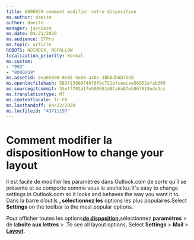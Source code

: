 ```yaml
---
title: 8000059 comment modifier votre disposition
ms.author: daeite
author: daeite
manager: jackiesm
ms.date: 04/21/2020
ms.audience: ITPro
ms.topic: article
ROBOTS: NOINDEX, NOFOLLOW
localization_priority: Normal
ms.custom:
- "993"
- "8000059"
ms.assetid: 8ea65090-8e05-4ab8-a30c-3bb6db6b75dd
ms.openlocfilehash: 583f13900746f8fbc722bfceecaa56052efab369
ms.sourcegitcommit: 55eff703a17e500681d8fa6a87eb067019ade3cc
ms.translationtype: MT
ms.contentlocale: fr-FR
ms.lasthandoff: 04/22/2020
ms.locfileid: "43711197"
---
```

# <a name="how-to-change-your-layout"></a><span data-ttu-id="1cd28-102">Comment modifier la disposition</span><span class="sxs-lookup"><span data-stu-id="1cd28-102">How to change your layout</span></span>

<span data-ttu-id="1cd28-103">Il est facile de modifier les paramètres dans Outlook.com de sorte qu’il se présente et se comporte comme vous le souhaitez.</span><span class="sxs-lookup"><span data-stu-id="1cd28-103">It's easy to change settings in Outlook.com so it looks and behaves the way you want it to.</span></span> <span data-ttu-id="1cd28-104">Dans la barre d’outils **, sélectionnez les** options les plus populaires.</span><span class="sxs-lookup"><span data-stu-id="1cd28-104">Select **Settings** on the toolbar to the most popular options.</span></span>

<span data-ttu-id="1cd28-105">Pour afficher toutes les options[**de disposition,**](https://outlook.live.com/mail/options/mail/layout)sélectionnez **paramètres** > de la**boîte aux lettres** > .</span><span class="sxs-lookup"><span data-stu-id="1cd28-105">To see all layout options, Select **Settings** > **Mail** > [**Layout**](https://outlook.live.com/mail/options/mail/layout).</span></span>
  